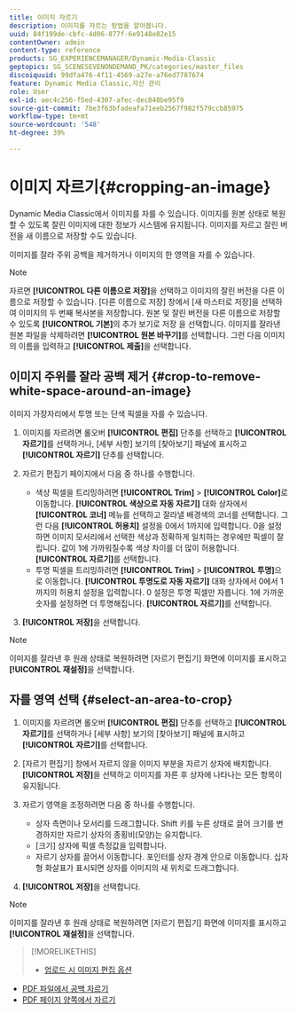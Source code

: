 ```yaml
---
title: 이미지 자르기
description: 이미지를 자르는 방법을 알아봅니다.
uuid: 84f199de-cbfc-4d06-877f-6e9148e82e15
contentOwner: admin
content-type: reference
products: SG_EXPERIENCEMANAGER/Dynamic-Media-Classic
geptopics: SG_SCENESEVENONDEMAND_PK/categories/master_files
discoiquuid: 99dfa476-4f11-4569-a27e-a76ed7787674
feature: Dynamic Media Classic,자산 관리
role: User
exl-id: aec4c256-f5ed-4307-afec-dec848be95f9
source-git-commit: 7be3f63bfadeafa71eeb2567f982f579ccb85975
workflow-type: tm+mt
source-wordcount: '548'
ht-degree: 39%

---
```


# 이미지 자르기{#cropping-an-image}

Dynamic Media Classic에서 이미지를 자를 수 있습니다. 이미지를 원본 상태로 복원할 수 있도록 잘린 이미지에 대한 정보가 시스템에 유지됩니다. 이미지를 자르고 잘린 버전을 새 이름으로 저장할 수도 있습니다.

이미지를 잘라 주위 공백을 제거하거나 이미지의 한 영역을 자를 수 있습니다.

>[!NOTE]
>
>자르면 **[!UICONTROL 다른 이름으로 저장]**&#x200B;을 선택하고 이미지의 잘린 버전을 다른 이름으로 저장할 수 있습니다. [다른 이름으로 저장] 창에서 [새 마스터로 저장]을 선택하여 이미지의 두 번째 복사본을 저장합니다. 원본 및 잘린 버전을 다른 이름으로 저장할 수 있도록 **[!UICONTROL 기본]**&#x200B;의 추가 보기로 저장 을 선택합니다. 이미지를 잘라낸 원본 파일을 삭제하려면 **[!UICONTROL 원본 바꾸기]**&#x200B;를 선택합니다. 그런 다음 이미지의 이름을 입력하고 **[!UICONTROL 제출]**&#x200B;을 선택합니다.

## 이미지 주위를 잘라 공백 제거 {#crop-to-remove-white-space-around-an-image}

이미지 가장자리에서 투명 또는 단색 픽셀을 자를 수 있습니다.

1. 이미지를 자르려면 롤오버 **[!UICONTROL 편집]** 단추를 선택하고 **[!UICONTROL 자르기]**&#x200B;를 선택하거나, [세부 사항] 보기의 [찾아보기] 패널에 표시하고 **[!UICONTROL 자르기]** 단추를 선택합니다.
1. 자르기 편집기 페이지에서 다음 중 하나를 수행합니다.

   * 색상 픽셀을 트리밍하려면 **[!UICONTROL Trim]** > **[!UICONTROL Color]**&#x200B;로 이동합니다. **[!UICONTROL 색상으로 자동 자르기]** 대화 상자에서 **[!UICONTROL 코너]** 메뉴를 선택하고 잘라낼 배경색의 코너를 선택합니다. 그런 다음 **[!UICONTROL 허용치]** 설정을 0에서 1까지에 입력합니다. 0을 설정하면 이미지 모서리에서 선택한 색상과 정확하게 일치하는 경우에만 픽셀이 잘립니다. 값이 1에 가까워질수록 색상 차이를 더 많이 허용합니다. **[!UICONTROL 자르기]**&#x200B;를 선택합니다.
   * 투명 픽셀을 트리밍하려면 **[!UICONTROL Trim]** > **[!UICONTROL 투명]**&#x200B;으로 이동합니다. **[!UICONTROL 투명도로 자동 자르기]** 대화 상자에서 0에서 1까지의 허용치 설정을 입력합니다. 0 설정은 투명 픽셀만 자릅니다. 1에 가까운 숫자를 설정하면 더 투명해집니다. **[!UICONTROL 자르기]**&#x200B;를 선택합니다.

1. **[!UICONTROL 저장]**&#x200B;을 선택합니다.

>[!NOTE]
>
>이미지를 잘라낸 후 원래 상태로 복원하려면 [자르기 편집기] 화면에 이미지를 표시하고 **[!UICONTROL 재설정]**&#x200B;을 선택합니다.

## 자를 영역 선택 {#select-an-area-to-crop}

1. 이미지를 자르려면 롤오버 **[!UICONTROL 편집]** 단추를 선택하고 **[!UICONTROL 자르기]**&#x200B;를 선택하거나 [세부 사항] 보기의 [찾아보기] 패널에 표시하고 **[!UICONTROL 자르기]**&#x200B;를 선택합니다.

1. [자르기 편집기] 창에서 자르지 않을 이미지 부분을 자르기 상자에 배치합니다. **[!UICONTROL 저장]**&#x200B;을 선택하고 이미지를 자른 후 상자에 나타나는 모든 항목이 유지됩니다.
1. 자르기 영역을 조정하려면 다음 중 하나를 수행합니다.

   * 상자 측면이나 모서리를 드래그합니다. Shift 키를 누른 상태로 끌어 크기를 변경하지만 자르기 상자의 종횡비(모양)는 유지합니다.
   * [크기] 상자에 픽셀 측정값을 입력합니다.
   * 자르기 상자를 끌어서 이동합니다. 포인터를 상자 경계 안으로 이동합니다. 십자형 화살표가 표시되면 상자를 이미지의 새 위치로 드래그합니다.

1. **[!UICONTROL 저장]**&#x200B;을 선택합니다.

>[!NOTE]
>
>이미지를 잘라낸 후 원래 상태로 복원하려면 [자르기 편집기] 화면에 이미지를 표시하고 **[!UICONTROL 재설정]**&#x200B;을 선택합니다.

>[!MORELIKETHIS]
>
>* [업로드 시 이미지 편집 옵션](image-editing-options-upload.md#image-editing-options-at-upload)
* [PDF 파일에서 공백 자르기](pdfs.md#cropping_white_space_from_a_pdf_file)
* [PDF 페이지 양쪽에서 자르기](pdfs.md#cropping_from_the_sides_of_pdf_pages)

